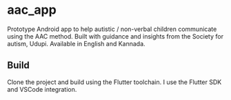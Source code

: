 # aac_app

Prototype Android app to help autistic / non-verbal children communicate using the AAC method. Built with guidance and insights from the Society for autism, Udupi. Available in English and Kannada.

## Build

Clone the project and build using the Flutter toolchain. I use the Flutter SDK and VSCode integration.
